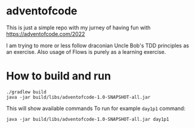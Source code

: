 # adventofcode
This is just a simple repo with my jurney of having fun with https://adventofcode.com/2022

I am trying to more or less follow draconian Uncle Bob's TDD principles as an exercise. Also usage of Flows is purely as a learning exercise.

# How to build and run
```shell
./gradlew build
java -jar build/libs/adventofcode-1.0-SNAPSHOT-all.jar
```
This will show available commands
To run for example `day1p1` command:
```shell
java -jar build/libs/adventofcode-1.0-SNAPSHOT-all.jar day1p1
```
